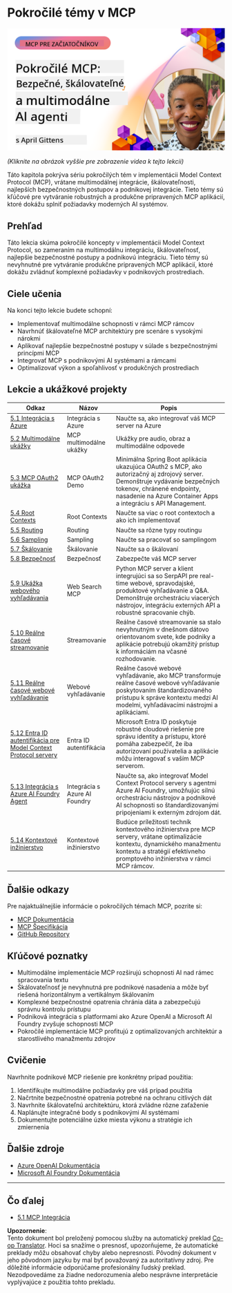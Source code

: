 <!--
CO_OP_TRANSLATOR_METADATA:
{
  "original_hash": "d204bc94ea6027d06a703b21b711ca57",
  "translation_date": "2025-08-19T16:01:00+00:00",
  "source_file": "05-AdvancedTopics/README.md",
  "language_code": "sk"
}
-->
# Pokročilé témy v MCP

[![Pokročilé MCP: Bezpečné, škálovateľné a multimodálne AI agenty](../../../translated_images/06.42259eaf91fccfc6d06ef1c126c9db04bbff9e5f60a87b782a2ec2616163142f.sk.png)](https://youtu.be/4yjmGvJzYdY)

_(Kliknite na obrázok vyššie pre zobrazenie videa k tejto lekcii)_

Táto kapitola pokrýva sériu pokročilých tém v implementácii Model Context Protocol (MCP), vrátane multimodálnej integrácie, škálovateľnosti, najlepších bezpečnostných postupov a podnikovej integrácie. Tieto témy sú kľúčové pre vytváranie robustných a produkčne pripravených MCP aplikácií, ktoré dokážu splniť požiadavky moderných AI systémov.

## Prehľad

Táto lekcia skúma pokročilé koncepty v implementácii Model Context Protocol, so zameraním na multimodálnu integráciu, škálovateľnosť, najlepšie bezpečnostné postupy a podnikovú integráciu. Tieto témy sú nevyhnutné pre vytváranie produkčne pripravených MCP aplikácií, ktoré dokážu zvládnuť komplexné požiadavky v podnikových prostrediach.

## Ciele učenia

Na konci tejto lekcie budete schopní:

- Implementovať multimodálne schopnosti v rámci MCP rámcov
- Navrhnúť škálovateľné MCP architektúry pre scenáre s vysokými nárokmi
- Aplikovať najlepšie bezpečnostné postupy v súlade s bezpečnostnými princípmi MCP
- Integrovať MCP s podnikovými AI systémami a rámcami
- Optimalizovať výkon a spoľahlivosť v produkčných prostrediach

## Lekcie a ukážkové projekty

| Odkaz | Názov | Popis |
|------|-------|-------------|
| [5.1 Integrácia s Azure](./mcp-integration/README.md) | Integrácia s Azure | Naučte sa, ako integrovať váš MCP server na Azure |
| [5.2 Multimodálne ukážky](./mcp-multi-modality/README.md) | MCP multimodálne ukážky | Ukážky pre audio, obraz a multimodálne odpovede |
| [5.3 MCP OAuth2 ukážka](../../../05-AdvancedTopics/mcp-oauth2-demo) | MCP OAuth2 Demo | Minimálna Spring Boot aplikácia ukazujúca OAuth2 s MCP, ako autorizačný aj zdrojový server. Demonštruje vydávanie bezpečných tokenov, chránené endpointy, nasadenie na Azure Container Apps a integráciu s API Management. |
| [5.4 Root Contexts](./mcp-root-contexts/README.md) | Root Contexts | Naučte sa viac o root contextoch a ako ich implementovať |
| [5.5 Routing](./mcp-routing/README.md) | Routing | Naučte sa rôzne typy routingu |
| [5.6 Sampling](./mcp-sampling/README.md) | Sampling | Naučte sa pracovať so samplingom |
| [5.7 Škálovanie](./mcp-scaling/README.md) | Škálovanie | Naučte sa o škálovaní |
| [5.8 Bezpečnosť](./mcp-security/README.md) | Bezpečnosť | Zabezpečte váš MCP server |
| [5.9 Ukážka webového vyhľadávania](./web-search-mcp/README.md) | Web Search MCP | Python MCP server a klient integrujúci sa so SerpAPI pre real-time webové, spravodajské, produktové vyhľadávanie a Q&A. Demonštruje orchestráciu viacerých nástrojov, integráciu externých API a robustné spracovanie chýb. |
| [5.10 Reálne časové streamovanie](./mcp-realtimestreaming/README.md) | Streamovanie | Reálne časové streamovanie sa stalo nevyhnutným v dnešnom dátovo orientovanom svete, kde podniky a aplikácie potrebujú okamžitý prístup k informáciám na včasné rozhodovanie. |
| [5.11 Reálne časové webové vyhľadávanie](./mcp-realtimesearch/README.md) | Webové vyhľadávanie | Reálne časové webové vyhľadávanie, ako MCP transformuje reálne časové webové vyhľadávanie poskytovaním štandardizovaného prístupu k správe kontextu medzi AI modelmi, vyhľadávacími nástrojmi a aplikáciami. |
| [5.12 Entra ID autentifikácia pre Model Context Protocol servery](./mcp-security-entra/README.md) | Entra ID autentifikácia | Microsoft Entra ID poskytuje robustné cloudové riešenie pre správu identity a prístupu, ktoré pomáha zabezpečiť, že iba autorizovaní používatelia a aplikácie môžu interagovať s vaším MCP serverom. |
| [5.13 Integrácia s Azure AI Foundry Agent](./mcp-foundry-agent-integration/README.md) | Integrácia s Azure AI Foundry | Naučte sa, ako integrovať Model Context Protocol servery s agentmi Azure AI Foundry, umožňujúc silnú orchestráciu nástrojov a podnikové AI schopnosti so štandardizovanými pripojeniami k externým zdrojom dát. |
| [5.14 Kontextové inžinierstvo](./mcp-contextengineering/README.md) | Kontextové inžinierstvo | Budúce príležitosti techník kontextového inžinierstva pre MCP servery, vrátane optimalizácie kontextu, dynamického manažmentu kontextu a stratégií efektívneho promptového inžinierstva v rámci MCP rámcov. |

## Ďalšie odkazy

Pre najaktuálnejšie informácie o pokročilých témach MCP, pozrite si:
- [MCP Dokumentácia](https://modelcontextprotocol.io/)
- [MCP Špecifikácia](https://spec.modelcontextprotocol.io/)
- [GitHub Repository](https://github.com/modelcontextprotocol)

## Kľúčové poznatky

- Multimodálne implementácie MCP rozširujú schopnosti AI nad rámec spracovania textu
- Škálovateľnosť je nevyhnutná pre podnikové nasadenia a môže byť riešená horizontálnym a vertikálnym škálovaním
- Komplexné bezpečnostné opatrenia chránia dáta a zabezpečujú správnu kontrolu prístupu
- Podniková integrácia s platformami ako Azure OpenAI a Microsoft AI Foundry zvyšuje schopnosti MCP
- Pokročilé implementácie MCP profitujú z optimalizovaných architektúr a starostlivého manažmentu zdrojov

## Cvičenie

Navrhnite podnikové MCP riešenie pre konkrétny prípad použitia:

1. Identifikujte multimodálne požiadavky pre váš prípad použitia
2. Načrtnite bezpečnostné opatrenia potrebné na ochranu citlivých dát
3. Navrhnite škálovateľnú architektúru, ktorá zvládne rôzne zaťaženie
4. Naplánujte integračné body s podnikovými AI systémami
5. Dokumentujte potenciálne úzke miesta výkonu a stratégie ich zmiernenia

## Ďalšie zdroje

- [Azure OpenAI Dokumentácia](https://learn.microsoft.com/en-us/azure/ai-services/openai/)
- [Microsoft AI Foundry Dokumentácia](https://learn.microsoft.com/en-us/ai-services/)

---

## Čo ďalej

- [5.1 MCP Integrácia](./mcp-integration/README.md)

**Upozornenie**:  
Tento dokument bol preložený pomocou služby na automatický preklad [Co-op Translator](https://github.com/Azure/co-op-translator). Hoci sa snažíme o presnosť, upozorňujeme, že automatické preklady môžu obsahovať chyby alebo nepresnosti. Pôvodný dokument v jeho pôvodnom jazyku by mal byť považovaný za autoritatívny zdroj. Pre dôležité informácie odporúčame profesionálny ľudský preklad. Nezodpovedáme za žiadne nedorozumenia alebo nesprávne interpretácie vyplývajúce z použitia tohto prekladu.